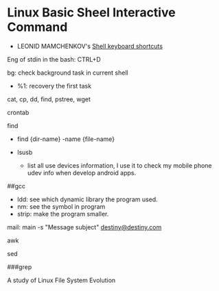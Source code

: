 Linux Basic Sheel Interactive Command
=====================================

* LEONID MAMCHENKOV's [Shell keyboard shortcuts](http://mamchenkov.net/wordpress/2010/08/05/shell-keyboard-shortcuts/)

Eng of stdin in the bash: CTRL+D

bg: check background task in current shell
  * %1: recovery the first task

cat, cp, dd, find, pstree, wget

crontab

find
* find {dir-name} -name {file-name}

* lsusb
  * list all use devices information, I use it to check my mobile phone udev info when develop android apps.

##gcc
* ldd: see which dynamic library the program used.
* nm: see the symbol in program
* strip: make the program smaller.

mail: main -s "Message subject" destiny@destiny.com

awk

sed  

###grep  


A study of Linux File System Evolution
